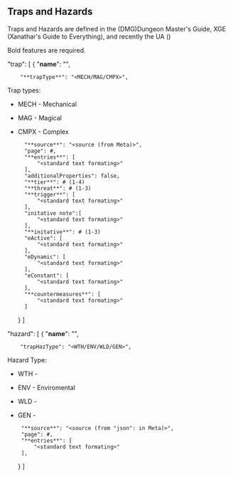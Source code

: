 ## Traps and Hazards

Traps and Hazards are defined in the (DMG)Dungeon Master's Guide, XGE (Xanathar's Guide to Everything), and recently the UA ()





Bold features are required.

"trap": [
	{
		"**name**": "<name of the trap>",

		"**trapType**": "<MECH/MAG/CMPX>",

Trap types:
- MECH - Mechanical
- MAG - Magical 
- CMPX - Complex

		"**source**": "<source (from Meta)>",
		"page": #,
		"**entries**": [
			"<standard text formating>"
		],
		"additionalProperties": false,
		"**tier**": # (1-4)
		"**threat**": # (1-3)
		"**trigger**": [
			"<standard text formating>"
		],
		"initative note":[
			"<standard text formating>"
		],
		"**initative**": # (1-3)
		"eActive": [
			"<standard text formating>"
		],
		"eDynamic": [
			"<standard text formating>"
		],
		"eConstant": [
			"<standard text formating>"
		],
		"**countermeasures**": [
			"<standard text formating>"
		]
	}
]


"hazard": [
	{
		"**name**": "<name of the hazard>",

		"trapHazType": "<WTH/ENV/WLD/GEN>",

Hazard Type:
 - WTH - 
 - ENV - Enviromental
 - WLD - 
 - GEN - 

		"**source**": "<source (from "json": in Meta)>",
		"page": #,
		"**entries**": [
			"<standard text formating>"
		],
	}
]
